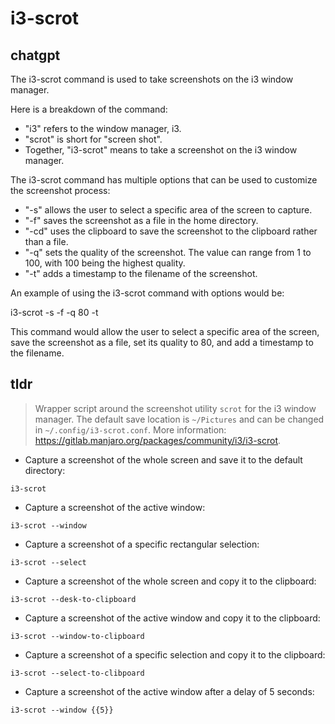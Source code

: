 # i3-scrot 
## chatgpt 
The i3-scrot command is used to take screenshots on the i3 window manager. 

Here is a breakdown of the command:

- "i3" refers to the window manager, i3.
- "scrot" is short for "screen shot".
- Together, "i3-scrot" means to take a screenshot on the i3 window manager.

The i3-scrot command has multiple options that can be used to customize the screenshot process:

- "-s" allows the user to select a specific area of the screen to capture.
- "-f" saves the screenshot as a file in the home directory.
- "-cd" uses the clipboard to save the screenshot to the clipboard rather than a file.
- "-q" sets the quality of the screenshot. The value can range from 1 to 100, with 100 being the highest quality.
- "-t" adds a timestamp to the filename of the screenshot.

An example of using the i3-scrot command with options would be:

i3-scrot -s -f -q 80 -t

This command would allow the user to select a specific area of the screen, save the screenshot as a file, set its quality to 80, and add a timestamp to the filename. 

## tldr 
 
> Wrapper script around the screenshot utility `scrot` for the i3 window manager.
> The default save location is `~/Pictures` and can be changed in `~/.config/i3-scrot.conf`.
> More information: <https://gitlab.manjaro.org/packages/community/i3/i3-scrot>.

- Capture a screenshot of the whole screen and save it to the default directory:

`i3-scrot`

- Capture a screenshot of the active window:

`i3-scrot --window`

- Capture a screenshot of a specific rectangular selection:

`i3-scrot --select`

- Capture a screenshot of the whole screen and copy it to the clipboard:

`i3-scrot --desk-to-clipboard`

- Capture a screenshot of the active window and copy it to the clipboard:

`i3-scrot --window-to-clipboard`

- Capture a screenshot of a specific selection and copy it to the clipboard:

`i3-scrot --select-to-clibpoard`

- Capture a screenshot of the active window after a delay of 5 seconds:

`i3-scrot --window {{5}}`
